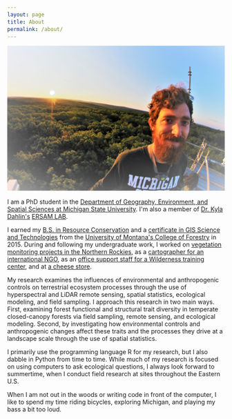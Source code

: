 ```yaml
---
layout: page
title: About
permalink: /about/
---
```


![Aaron Kamoske](images/Aaron_HARVflux_20170820.jpg)

I am a PhD student in the [Department of Geography, Environment, and Spatial Sciences at Michigan State University](http://geo.msu.edu/). I'm also a member of [Dr. Kyla Dahlin's](http://geo.msu.edu/people/dahlin-kyla/) [ERSAM LAB](https://www.ersamlab.com/).

I earned my [B.S. in Resource Conservation](https://www.cfc.umt.edu/undergrad/rc/default.php) and a [certificate in GIS Science and Technologies](https://www.cfc.umt.edu/giscertificate/) from the [University of Montana's College of Forestry](https://www.cfc.umt.edu/default.php) in 2015. During and following my undergraduate work, I worked on [vegetation monitoring projects in the Northern Rockies](https://www.blm.gov/montana-dakotas), as a [cartographer for an international NGO](https://www.panthera.org/), as an [office support staff for a Wilderness training center](https://carhart.wilderness.net/), and at [a cheese store](https://www.goodfoodstore.com/Departments/Cheese/).

My research examines the influences of environmental and anthropogenic controls on terrestrial ecosystem processes through the use of hyperspectral and LiDAR remote sensing, spatial statistics, ecological modeling, and field sampling. I approach this research in two main ways. First, examining forest functional and structural trait diversity in temperate closed-canopy forests via field sampling, remote sensing, and ecological modeling. Second, by investigating how environmental controls and anthropogenic changes affect these traits and the processes they drive at a landscape scale through the use of spatial statistics.

I primarily use the programming language R for my research, but I also dabble in Python from time to time. While much of my research is focused on using computers to ask ecological questions, I always look forward to summertime, when I conduct field research at sites throughout the Eastern U.S. 

When I am not out in the woods or writing code in front of the computer, I like to spend my time riding bicycles, exploring Michigan, and playing my bass a bit too loud.
